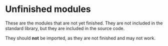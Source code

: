 # Unfinished modules

These are the modules that are not yet finished. They are not included in the
standard library, but they are included in the source code. 

They should **not** be imported, as they are not finished and may not work.